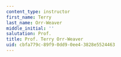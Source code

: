 ```yaml
---
content_type: instructor
first_name: Terry
last_name: Orr-Weaver
middle_initial: ''
salutation: Prof.
title: Prof. Terry Orr-Weaver
uid: cbfa779c-89f9-0dd9-0ee4-3828e5524463
---
```

